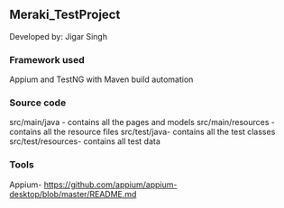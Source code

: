 
## Meraki_TestProject
Developed by: Jigar Singh

### Framework used
Appium and TestNG with Maven build automation

### Source code
src/main/java - contains all the pages and models
src/main/resources -contains all the resource files
src/test/java- contains all the test classes
src/test/resources- contains all test data

### Tools
Appium- https://github.com/appium/appium-desktop/blob/master/README.md
